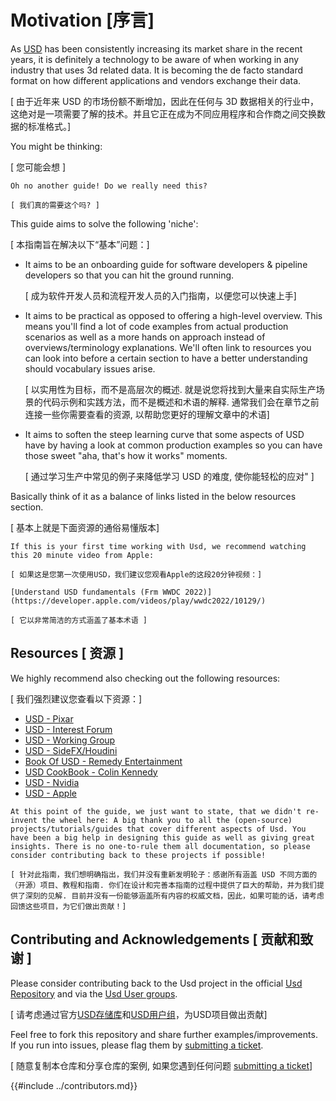 
# Motivation [序言]
As [USD](https://openusd.org/release/index.html) has been consistently increasing its market share in the recent years, it is definitely a technology to be aware of when working in any industry that uses 3d related data. It is becoming the de facto standard format on how different applications and vendors exchange their data.

[ 由于近年来 USD 的市场份额不断增加，因此在任何与 3D 数据相关的行业中，这绝对是一项需要了解的技术。并且它正在成为不同应用程序和合作商之间交换数据的标准格式。]

You might be thinking:

[ 您可能会想 ]
```admonish question title=""
Oh no another guide! Do we really need this?

[ 我们真的需要这个吗? ]
```

This guide aims to solve the following 'niche':

[ 本指南旨在解决以下“基本”问题：]
- It aims to be an onboarding guide for software developers & pipeline developers so that you can hit the ground running.

    [ 成为软件开发人员和流程开发人员的入门指南，以便您可以快速上手]
- It aims to be practical as opposed to offering a high-level overview. This means you'll find a lot of code examples from actual production scenarios as well as a more hands on approach instead of overviews/terminology explanations. We'll often link to resources you can look into before a certain section to have a better understanding should vocabulary issues arise.

    [ 以实用性为目标，而不是高层次的概述. 就是说您将找到大量来自实际生产场景的代码示例和实践方法，而不是概述和术语的解释. 通常我们会在章节之前连接一些你需要查看的资源, 以帮助您更好的理解文章中的术语]
- It aims to soften the steep learning curve that some aspects of USD have by having a look at common production examples so you can have those sweet "aha, that's how it works" moments.

    [ 通过学习生产中常见的例子来降低学习 USD 的难度, 使你能轻松的应对" ]

Basically think of it as a balance of links listed in the below resources section.

[ 基本上就是下面资源的通俗易懂版本]
```admonish tip
If this is your first time working with Usd, we recommend watching this 20 minute video from Apple:

[ 如果这是您第一次使用USD，我们建议您观看Apple的这段20分钟视频：]

[Understand USD fundamentals (Frm WWDC 2022)](https://developer.apple.com/videos/play/wwdc2022/10129/)

[ 它以非常简洁的方式涵盖了基本术语 ]
```

## Resources [ 资源 ]
We highly recommend also checking out the following resources:

[ 我们强烈建议您查看以下资源：]

- [USD - Pixar](https://openusd.org/release/index.html)
- [USD - Interest Forum](https://groups.google.com/g/usd-interest)
- [USD - Working Group](https://wiki.aswf.io/display/WGUSD)
- [USD - SideFX/Houdini](https://www.sidefx.com/docs/houdini/solaris/usd.html)
- [Book Of USD - Remedy Entertainment](https://remedy-entertainment.github.io/USDBook/index.html)
- [USD CookBook - Colin Kennedy](https://github.com/ColinKennedy/USD-Cookbook)
- [USD - Nvidia](https://developer.nvidia.com/usd)
- [USD - Apple](https://developer.apple.com/videos/play/wwdc2022/10129/)

```admonish info title="A big thank you to the VFX community!"
At this point of the guide, we just want to state, that we didn't re-invent the wheel here: A big thank you to all the (open-source) projects/tutorials/guides that cover different aspects of Usd. You have been a big help in designing this guide as well as giving great insights. There is no one-to-rule them all documentation, so please consider contributing back to these projects if possible!

[ 针对此指南，我们想明确指出，我们并没有重新发明轮子：感谢所有涵盖 USD 不同方面的（开源）项目、教程和指南. 你们在设计和完善本指南的过程中提供了巨大的帮助，并为我们提供了深刻的见解. 目前并没有一份能够涵盖所有内容的权威文档，因此，如果可能的话，请考虑回馈这些项目，为它们做出贡献！]
```

## Contributing and Acknowledgements [ 贡献和致谢 ]
Please consider contributing back to the Usd project in the  official [Usd Repository](https://github.com/PixarAnimationStudios/USD) and via the [Usd User groups](https://wiki.aswf.io/display/WGUSD/USD+Working+Group).

[ 请考虑通过官方[USD存储库](https://github.com/PixarAnimationStudios/USD)和[USD用户组](https://wiki.aswf.io/display/WGUSD/USD+Working+Group)，为USD项目做出贡献]

Feel free to fork this repository and share further examples/improvements.
If you run into issues, please flag them by [submitting a ticket](https://github.com/LucaScheller/VFX-UsdSurvivalGuide/issues/new).

[ 随意复制本仓库和分享仓库的案例, 如果您遇到任何问题 [submitting a ticket](https://github.com/LucaScheller/VFX-UsdSurvivalGuide/issues/new)]

{{#include ../contributors.md}}

